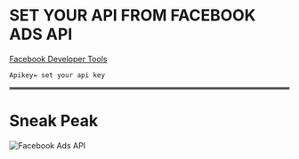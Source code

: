 # SET YOUR API FROM FACEBOOK ADS API 

[Facebook Developer Tools](https://developers.facebook.com/tools/explorer)

``` 
Apikey= set your api key 
```

<hr style="border:2px solid gray">

<h1>Sneak Peak</h1>

![Facebook Ads API](FacebookAdsAPI.gif?raw=true "Facebook Ads API")

